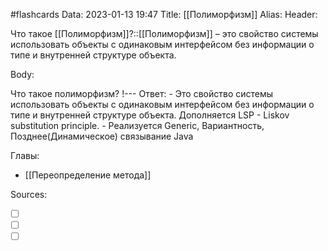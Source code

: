 #flashcards
Data: 2023-01-13 19:47
Title: [[Полиморфизм]]
Alias:
Header:

Что такое [[Полиморфизм]]?::[[Полиморфизм]] – это свойство системы использовать объекты с одинаковым интерфейсом без информации о типе и внутренней структуре объекта.
<!--SR:!2023-01-28,1,130-->




Body:



Что такое полиморфизм?
!---
Ответ:
	- Это свойство системы использовать объекты с одинаковым интерфейсом без информации о типе и внутренней структуре объекта.  Дополняется LSP - Liskov substitution principle.
	- Реализуется Generic, Вариантность, Позднее(Динамическое) связывание Java
<!--SR:!2023-01-28,1,130-->





Главы:
- [[Переопределение метода]]



Sources:
- [ ] []()
- [ ] []()
- [ ] []()
